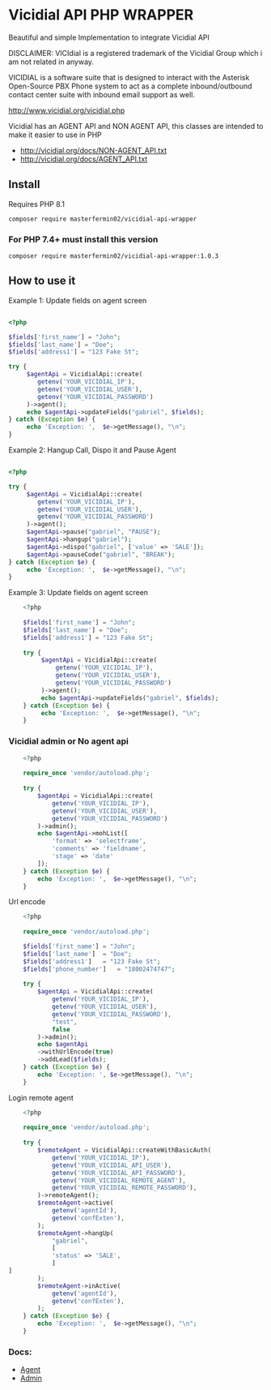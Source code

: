 # Vicidial API PHP WRAPPER

Beautiful and simple Implementation to integrate Vicidial API

DISCLAIMER: VICIdial is a registered trademark of the Vicidial Group which i am not related in anyway.

VICIDIAL is a software suite that is designed to interact with the Asterisk Open-Source PBX Phone system to act as a complete inbound/outbound contact center suite with inbound email support as well.

http://www.vicidial.org/vicidial.php

Vicidial has an AGENT API and NON AGENT API, this classes are intended to make it easier to use in PHP

- http://vicidial.org/docs/NON-AGENT_API.txt
- http://vicidial.org/docs/AGENT_API.txt

## Install
Requires PHP 8.1

`composer require masterfermin02/vicidial-api-wrapper`

### For PHP 7.4+ must install this version

`composer require masterfermin02/vicidial-api-wrapper:1.0.3`

## How to use it
Example 1: Update fields on agent screen
```php

<?php

$fields['first_name'] = "John";
$fields['last_name'] = "Doe";
$fields['address1'] = "123 Fake St";

try {
     $agentApi = VicidialApi::create(
        getenv('YOUR_VICIDIAL_IP'),
        getenv('YOUR_VICIDIAL_USER'),
        getenv('YOUR_VICIDIAL_PASSWORD')
     )->agent();
     echo $agentApi->updateFields("gabriel", $fields);
} catch (Exception $e) {
     echo 'Exception: ',  $e->getMessage(), "\n";
}

```

Example 2:  Hangup Call, Dispo it and Pause Agent
```php

<?php

try {
     $agentApi = VicidialApi::create(
        getenv('YOUR_VICIDIAL_IP'),
        getenv('YOUR_VICIDIAL_USER'),
        getenv('YOUR_VICIDIAL_PASSWORD')
     )->agent();
     $agentApi->pause("gabriel", "PAUSE");
     $agentApi->hangup("gabriel");
     $agentApi->dispo("gabriel", ['value' => 'SALE']);
     $agentApi->pauseCode("gabriel", "BREAK");
} catch (Exception $e) {
     echo 'Exception: ',  $e->getMessage(), "\n";
}

```

Example 3: Update fields on agent screen
```php
    <?php
    
    $fields['first_name'] = "John";
    $fields['last_name'] = "Doe";
    $fields['address1'] = "123 Fake St";
    
    try {
         $agentApi = VicidialApi::create(
             getenv('YOUR_VICIDIAL_IP'),
             getenv('YOUR_VICIDIAL_USER'),
             getenv('YOUR_VICIDIAL_PASSWORD')
         )->agent();
         echo $agentApi->updateFields("gabriel", $fields);
    } catch (Exception $e) {
         echo 'Exception: ',  $e->getMessage(), "\n";
    }

```

### Vicidial admin or No agent api
```php
    <?php
    
    require_once 'vendor/autoload.php';
    
    try {
        $agentApi = VicidialApi::create(
            getenv('YOUR_VICIDIAL_IP'),
            getenv('YOUR_VICIDIAL_USER'),
            getenv('YOUR_VICIDIAL_PASSWORD')
        )->admin();
        echo $agentApi->mohList([
            'format' => 'selectframe',
            'comments' => 'fieldname',
            'stage' => 'date'
        ]);
    } catch (Exception $e) {
        echo 'Exception: ',  $e->getMessage(), "\n";
    }
```

Url encode
```php
    <?php
    
    require_once 'vendor/autoload.php';

    $fields['first_name'] = "John";
    $fields['last_name']  = "Doe";
    $fields['address1']   = "123 Fake St";
    $fields['phone_number']   = "18002474747";
    
    try {
        $agentApi = VicidialApi::create(
            getenv('YOUR_VICIDIAL_IP'),
            getenv('YOUR_VICIDIAL_USER'),
            getenv('YOUR_VICIDIAL_PASSWORD'),
            "test",
            false
        )->admin();
        echo $agentApi
        ->withUrlEncode(true)
        ->addLead($fields);
    } catch (Exception $e) {
        echo 'Exception: ', $e->getMessage(), "\n";
    }
```

Login remote agent

```php
    <?php
    
    require_once 'vendor/autoload.php';
    
    try {
        $remoteAgent = VicidialApi::createWithBasicAuth(
            getenv('YOUR_VICIDIAL_IP'),
            getenv('YOUR_VICIDIAL_API_USER'),
            getenv('YOUR_VICIDIAL_API_PASSWORD'),
            getenv('YOUR_VICIDIAL_REMOTE_AGENT'),
            getenv('YOUR_VICIDIAL_REMOTE_PASSWORD'),
        )->remoteAgent();
        $remoteAgent->active(
            getenv('agentId'),
            getenv('confExten'),
        );
        $remoteAgent->hangUp(
            "gabriel",
            [
            'status' => 'SALE',
            ]
]
        );
        $remoteAgent->inActive(
            getenv('agentId'),
            getenv('confExten'),
        );
    } catch (Exception $e) {
        echo 'Exception: ',  $e->getMessage(), "\n";
    }
```


### Docs:
- [Agent](https://github.com/masterfermin02/vicidial-api-wrapper/blob/main/docs/agent.md)
- [Admin](https://github.com/masterfermin02/vicidial-api-wrapper/blob/main/docs/admin.md)
